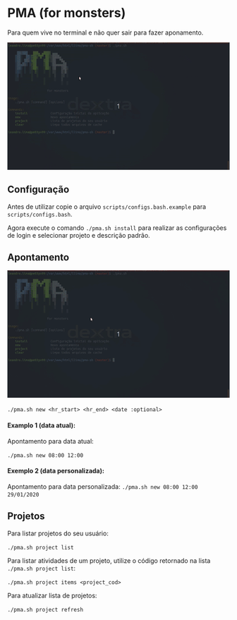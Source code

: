 # PMA (for monsters)

Para quem vive no terminal e não quer sair para fazer aponamento.

![Repo_Lista](install.gif)

## Configuração

Antes de utilizar copie o arquivo `scripts/configs.bash.example` para `scripts/configs.bash`.

Agora execute o comando `./pma.sh install` para realizar as configurações de login e selecionar projeto e descrição padrão.

## Apontamento

![Repo_Lista](register.gif)

`./pma.sh new <hr_start> <hr_end> <date :optional>`

#### Examplo 1 (data atual):
Apontamento para data atual:

`./pma.sh new 08:00 12:00`

#### Exemplo 2 (data personalizada):
Apontamento para data personalizada:
`./pma.sh new 08:00 12:00 29/01/2020`

## Projetos

Para listar projetos do seu usuário:

`./pma.sh project list`

Para listar atividades de um projeto, utilize o código retornado na lista `./pma.sh project list`:

`./pma.sh project items <project_cod>`

Para atualizar lista de projetos:

`./pma.sh project refresh`

